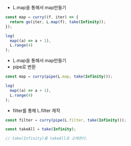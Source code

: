 - L.map을 통해서 map만들기

```javascript
const map = curry((f, iter) => {
  return go(iter, L.map(f), take(Infinity));
});

log(
  map((a) => a + 1),
  L.range(4)
);
```

- L.map을 통해서 map만들기
- pipe로 변환

```javascript
const map = curry(pipe(L.map, take(Infinity)));

log(
  map((a) => a + 1),
  L.range(4)
);
```

- filter를 통해 L.filter 제작

```javascript
const filter = curry(pipe(L.filter, take(Infinity)));
```

```javascript
const takeAll = take(Infinity);

// take(Infinity)를 takeAll로 교체한다.
```
